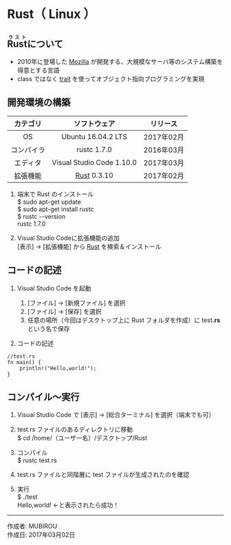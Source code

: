 # Rust（ Linux ）

## <ruby>Rust<rt>ラスト</rt></ruby>について

* 2010年に登場した [Mozilla](https://ja.wikipedia.org/wiki/Mozilla_Foundation) が開発する、大規模なサーバ等のシステム構築を得意とする言語
* class ではなく [trait](http://rustbyexample.com/trait.html) を使ってオブジェクト指向プログラミングを実現

## 開発環境の構築

|カテゴリ|ソフトウェア|リリース|
|:--:|:--:|:--:|
|OS|Ubuntu 16.04.2 LTS|2017年02月|
|コンパイラ|rustc 1.7.0|2016年03月|
|エディタ|Visual Studio Code 1.10.0|2017年03月|
|拡張機能|[Rust](https://marketplace.visualstudio.com/items?itemName=kalitaalexey.vscode-rust) 0.3.10|2017年02月|

1. 端末で Rust のインストール  
    $ sudo apt-get update  
    $ sudo apt-get install rustc  
    $ rustc --version  
    rustc 1.7.0

1. Visual Studio Codeに拡張機能の追加  
    [表示] → [拡張機能] から [Rust](https://marketplace.visualstudio.com/items?itemName=kalitaalexey.vscode-rust) を検索＆インストール

## コードの記述

1. Visual Studio Code を起動
    1. [ファイル] → [新規ファイル] を選択
    1. [ファイル] → [保存] を選択
    1. 任意の場所（今回はデスクトップ上に Rust フォルダを作成）に test<b>.rs</b> という名で保存  

1. コードの記述
```
//test.rs
fn main() {
    println!("Hello,world!");
}
```

## コンパイル〜実行

1. Visual Studio Code で [表示] → [総合ターミナル] を選択（端末でも可）

1. test.rs ファイルのあるディレクトリに移動  
$ cd /home/（ユーザー名）/デスクトップ/Rust

1. コンパイル  
$ rustc test.rs

1. test.rs ファイルと同階層に test ファイルが生成されたのを確認

1. 実行  
$ ./test  
Hello,world! ←と表示されたら成功！  

***
作成者: MUBIROU  
作成日: 2017年03月02日